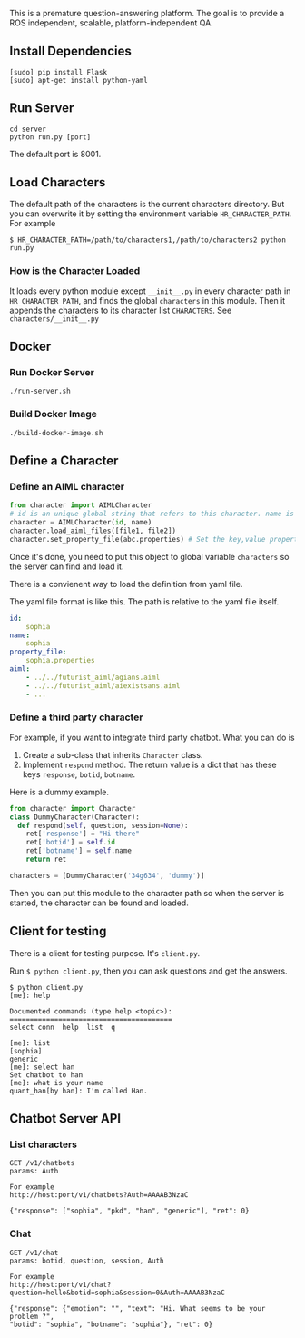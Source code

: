 This is a premature question-answering platform. The goal is to provide a ROS independent, scalable, platform-independent QA.

## Install Dependencies

```shell
[sudo] pip install Flask
[sudo] apt-get install python-yaml
```

## Run Server
```shell
cd server
python run.py [port]
```

The default port is 8001.

## Load Characters
The default path of the characters is the current characters directory.
But you can overwrite it by setting the environment variable `HR_CHARACTER_PATH`. For example

`$ HR_CHARACTER_PATH=/path/to/characters1,/path/to/characters2 python run.py`

### How is the Character Loaded
It loads every python module except `__init__.py` in every character path in `HR_CHARACTER_PATH`, and finds the global `characters` in this module.
Then it appends the characters to its character list `CHARACTERS`. See `characters/__init__.py`

## Docker

### Run Docker Server

```shell
./run-server.sh
```

### Build Docker Image

```shell
./build-docker-image.sh
```


## Define a Character
### Define an AIML character

```python
from character import AIMLCharacter
# id is an unique global string that refers to this character. name is the character name.
character = AIMLCharacter(id, name)
character.load_aiml_files([file1, file2])
character.set_property_file(abc.properties) # Set the key,value properties.
```

Once it's done, you need to put this object to global variable `characters` so the server can find and load it.

There is a convienent way to load the definition from yaml file.

The yaml file format is like this. The path is relative to the yaml file itself.
```yaml
id:
    sophia
name:
    sophia
property_file:
    sophia.properties
aiml:
    - ../../futurist_aiml/agians.aiml
    - ../../futurist_aiml/aiexistsans.aiml
    - ...
```
### Define a third party character
For example, if you want to integrate third party chatbot. What you can do is

1. Create a sub-class that inherits `Character` class.
2. Implement `respond` method. The return value is a dict that has these keys `response`, `botid`, `botname`.

Here is a dummy example.
```python
from character import Character
class DummyCharacter(Character):
  def respond(self, question, session=None):
    ret['response'] = "Hi there"
    ret['botid'] = self.id
    ret['botname'] = self.name
    return ret

characters = [DummyCharacter('34g634', 'dummy')]
```
Then you can put this module to the character path so when the server is started, the character can be found and loaded.

## Client for testing
There is a client for testing purpose. It's `client.py`.

Run `$ python client.py`, then you can ask questions and get the answers.

```
$ python client.py
[me]: help

Documented commands (type help <topic>):
========================================
select conn  help  list  q

[me]: list
[sophia]
generic
[me]: select han
Set chatbot to han
[me]: what is your name
quant_han[by han]: I'm called Han.
```

## Chatbot Server API

### List characters

```
GET /v1/chatbots
params: Auth
```

```
For example
http://host:port/v1/chatbots?Auth=AAAAB3NzaC

{"response": ["sophia", "pkd", "han", "generic"], "ret": 0}
```

### Chat

```
GET /v1/chat
params: botid, question, session, Auth
```

```
For example
http://host:port/v1/chat?question=hello&botid=sophia&session=0&Auth=AAAAB3NzaC

{"response": {"emotion": "", "text": "Hi. What seems to be your problem ?",
"botid": "sophia", "botname": "sophia"}, "ret": 0}
```
